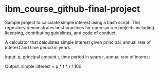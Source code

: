 # ibm_course_github-final-project
Sample project to calculate simple interest using a bash script. This repository demonstrates best practices for open source projects including licensing, contributing guidelines, and code of conduct.

A calculator that calculates simple interest given principal, annual rate of interest and time period in years.

Input:
  p, principal amount
  t, time period in years
  r, annual rate of interest

Output:
  simple interest = p * t * r / 100
